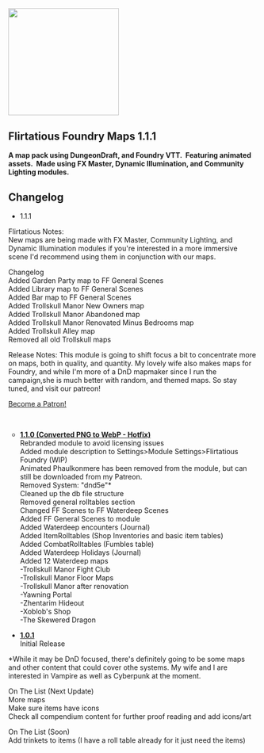 <h2><strong><img src="https://www.patreon.com/file?h=45653538&amp;i=7180011" alt="" width="223" height="216" /></strong></h2>
<h2><strong>Flirtatious Foundry Maps 1.1.1</strong></h2>
<p><strong>A map pack using DungeonDraft, and Foundry VTT.&nbsp; Featuring animated assets.&nbsp; Made using FX Master, Dynamic Illumination, and Community Lighting modules.</strong></p>
<h2><a id="user-content-changelog" class="anchor" href="https://github.com/FlirtatiousMule/flirtatiousfoundry/blob/main/README.md#changelog" aria-hidden="true"></a>Changelog</h2>
<ul>
<li>1.1.1</li>
</ul>
<p>Flirtatious Notes:<br />New maps are being made with FX Master, Community Lighting, and Dynamic Illumination modules if you're interested in a more immersive scene I'd recommend using them in conjunction with our maps.</p>
<p>Changelog<br />Added Garden Party map to FF General Scenes<br />Added Library map to FF General Scenes<br />Added Bar map to FF General Scenes<br />Added Trollskull Manor New Owners map<br />Added Trollskull Manor Abandoned map<br />Added Trollskull Manor Renovated Minus Bedrooms map<br />Added Trollskull Alley map<br />Removed all old Trollskull maps</p>
<p>Release Notes: This module is going to shift focus a bit to concentrate more on maps, both in quality, and quantity. My lovely wife also makes maps for Foundry, and while I'm more of a DnD mapmaker since I run the campaign,she is much better with random, and themed maps. So stay tuned, and visit our patreon!</p>
<p><a href="https://www.patreon.com/bePatron?u=47204180" data-patreon-widget-type="become-patron-button">Become a Patron!</a></p>
<p>&nbsp;</p>
<ul style="list-style-type: circle;">
<li><strong><span style="text-decoration: underline;">1.1.0 (Converted PNG to WebP - Hotfix)</span></strong><br />Rebranded module to avoid licensing issues<br />Added module description to Settings&gt;Module Settings&gt;Flirtatious Foundry (WIP)<br />Animated Phaulkonmere has been removed from the module, but can still be downloaded from my Patreon.<br />Removed System: "dnd5e"*<br />Cleaned up the db file structure<br />Removed general rolltables section<br />Changed FF Scenes to FF Waterdeep Scenes<br />Added FF General Scenes to module<br />Added Waterdeep encounters (Journal)<br />Added ItemRolltables (Shop Inventories and basic item tables)<br />Added CombatRolltables (Fumbles table)<br />Added Waterdeep Holidays (Journal)<br />Added 12 Waterdeep maps<br />-Trollskull Manor Fight Club<br />-Trollskull Manor Floor Maps<br />-Trollskull Manor after renovation<br />-Yawning Portal<br />-Zhentarim Hideout<br />-Xoblob's Shop<br />-The Skewered Dragon</li>
</ul>
<ul>
<li><span style="text-decoration: underline;"><strong>1.0.1</strong></span><br />Initial Release</li>
</ul>
<p>*While it may be DnD focused, there's definitely going to be some maps and other content that could cover othe systems. My wife and I are interested in Vampire as well as Cyberpunk at the moment.</p>
<p>On The List (Next Update)<br />More maps<br />Make sure items have icons<br />Check all compendium content for further proof reading and add icons/art</p>
<p>On The List (Soon)<br />Add trinkets to items (I have a roll table already for it just need the items)</p>
